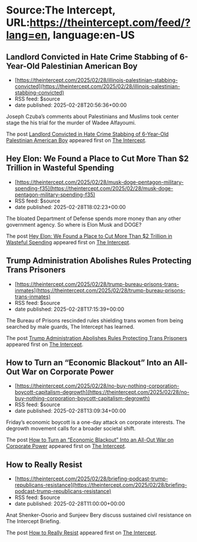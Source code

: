 # Source:The Intercept, URL:https://theintercept.com/feed/?lang=en, language:en-US

## Landlord Convicted in Hate Crime Stabbing of 6-Year-Old Palestinian American Boy
 - [https://theintercept.com/2025/02/28/illinois-palestinian-stabbing-convicted](https://theintercept.com/2025/02/28/illinois-palestinian-stabbing-convicted)
 - RSS feed: $source
 - date published: 2025-02-28T20:56:36+00:00

<p>Joseph Czuba’s comments about Palestinians and Muslims took center stage the his trial for the murder of Wadee Alfayoumi.</p>
<p>The post <a href="https://theintercept.com/2025/02/28/illinois-palestinian-stabbing-convicted/">Landlord Convicted in Hate Crime Stabbing of 6-Year-Old Palestinian American Boy</a> appeared first on <a href="https://theintercept.com">The Intercept</a>.</p>

## Hey Elon: We Found a Place to Cut More Than $2 Trillion in Wasteful Spending
 - [https://theintercept.com/2025/02/28/musk-doge-pentagon-military-spending-f35](https://theintercept.com/2025/02/28/musk-doge-pentagon-military-spending-f35)
 - RSS feed: $source
 - date published: 2025-02-28T18:02:23+00:00

<p>The bloated Department of Defense spends more money than any other government agency. So where is Elon Musk and DOGE?</p>
<p>The post <a href="https://theintercept.com/2025/02/28/musk-doge-pentagon-military-spending-f35/">Hey Elon: We Found a Place to Cut More Than $2 Trillion in Wasteful Spending</a> appeared first on <a href="https://theintercept.com">The Intercept</a>.</p>

## Trump Administration Abolishes Rules Protecting Trans Prisoners
 - [https://theintercept.com/2025/02/28/trump-bureau-prisons-trans-inmates](https://theintercept.com/2025/02/28/trump-bureau-prisons-trans-inmates)
 - RSS feed: $source
 - date published: 2025-02-28T17:15:39+00:00

<p>The Bureau of Prisons rescinded rules shielding trans women from being searched by male guards, The Intercept has learned.</p>
<p>The post <a href="https://theintercept.com/2025/02/28/trump-bureau-prisons-trans-inmates/">Trump Administration Abolishes Rules Protecting Trans Prisoners</a> appeared first on <a href="https://theintercept.com">The Intercept</a>.</p>

## How to Turn an “Economic Blackout” Into an All-Out War on Corporate Power
 - [https://theintercept.com/2025/02/28/no-buy-nothing-corporation-boycott-capitalism-degrowth](https://theintercept.com/2025/02/28/no-buy-nothing-corporation-boycott-capitalism-degrowth)
 - RSS feed: $source
 - date published: 2025-02-28T13:09:34+00:00

<p>Friday’s economic boycott is a one-day attack on corporate interests. The degrowth movement calls for a broader societal shift.</p>
<p>The post <a href="https://theintercept.com/2025/02/28/no-buy-nothing-corporation-boycott-capitalism-degrowth/">How to Turn an “Economic Blackout” Into an All-Out War on Corporate Power</a> appeared first on <a href="https://theintercept.com">The Intercept</a>.</p>

## How to Really Resist
 - [https://theintercept.com/2025/02/28/briefing-podcast-trump-republicans-resistance](https://theintercept.com/2025/02/28/briefing-podcast-trump-republicans-resistance)
 - RSS feed: $source
 - date published: 2025-02-28T11:00:00+00:00

<p>Anat Shenker-Osorio and Sunjeev Bery discuss sustained civil resistance on The Intercept Briefing.  </p>
<p>The post <a href="https://theintercept.com/2025/02/28/briefing-podcast-trump-republicans-resistance/">How to Really Resist</a> appeared first on <a href="https://theintercept.com">The Intercept</a>.</p>

